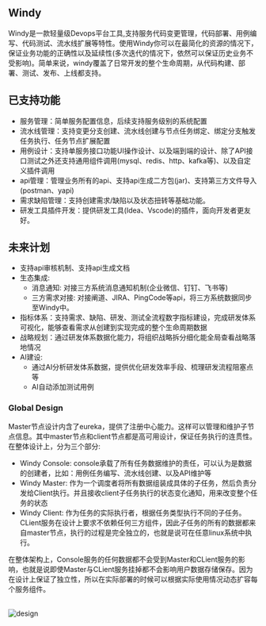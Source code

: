 ## Windy
   Windy是一款轻量级Devops平台工具,支持服务代码变更管理，代码部署、用例编写、代码测试、流水线扩展等特性。使用Windy你可以在最简化的资源的情况下，保证业务功能的正确性以及延续性(多次迭代的情况下，依然可以保证历史业务不受影响)。简单来说，windy覆盖了日常开发的整个生命周期，从代码构建、部署、测试、发布、上线都支持。
   
## 已支持功能
- 服务管理：简单服务配置信息，后续支持服务级别的系统配置
- 流水线管理：支持变更分支创建、流水线创建与节点任务绑定、绑定分支触发任务执行、任务节点扩展配置
- 用例设计：支持单服务接口功能UI操作设计、以及端到端的设计、除了API接口测试之外还支持通用组件调用(mysql、redis、http、kafka等)、以及自定义插件调用
- api管理：管理业务所有的api、支持api生成二方包(jar)、支持第三方文件导入(postman、yapi)
- 需求缺陷管理：支持创建需求/缺陷以及状态扭转等基础功能。
- 研发工具插件开发：提供研发工具(Idea、Vscode)的插件，面向开发者更友好。

## 未来计划
- 支持api审核机制、支持api生成文档
- 生态集成: 
  - 消息通知: 对接三方系统消息通知机制(企业微信、钉钉、飞书等)
  - 三方需求对接: 对接阐道、JIRA、PingCode等api，将三方系统数据同步至Windy中。
- 指标体系：支持需求、缺陷、研发、测试全流程数字指标建设，完成研发体系可视化，能够查看需求从创建到实现完成的整个生命周期数据
- 战略规划：通过研发体系数据化能力，将组织战略拆分细化能全局查看战略落地情况
- AI建设:
  - 通过AI分析研发体系数据，提供优化研发效率手段、梳理研发流程阻塞点等
  - AI自动添加测试用例


### Global Design

  Master节点设计内含了eureka，提供了注册中心能力。这样可以管理和维护子节点信息。其中master节点和client节点都是高可用设计，保证任务执行的连贯性。
  在整体设计上，分为三个部分:
  - Windy Console: console承载了所有任务数据维护的责任，可以认为是数据的创建者，比如：用例任务编写、流水线创建、以及API维护等
  - Windy Master: 作为一个调度者将所有数据组装成具体的子任务，然后负责分发给Client执行。并且接收client子任务执行的状态变化通知，用来改变整个任务的状态
  - Windy Client: 作为任务的实际执行者，根据任务类型执行不同的子任务。CLient服务在设计上要求不依赖任何三方组件，因此子任务的所有的数据都来自master节点，执行的过程是完全独立的，也就是说可在任意linux系统中执行。

  在整体架构上，Console服务的任何数据都不会受到Master和CLient服务的影响，也就是说即使Master与CLient服务挂掉都不会影响用户数据存储保存。因为在设计上保证了独立性，所以在实际部署的时候可以根据实际使用情况动态扩容每个服务组件。
  <br/>
  <br/>
  
![design](https://github.com/user-attachments/assets/241296aa-0ead-469a-809d-b5e037aad315)

